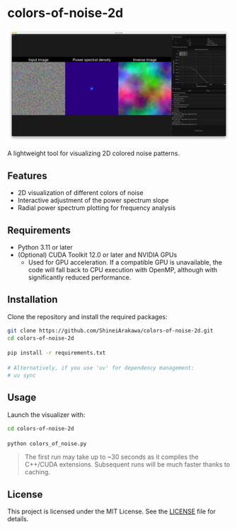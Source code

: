 # colors-of-noise-2d

![Teaser](/assets/teaser.png)

A lightweight tool for visualizing 2D colored noise patterns.

## Features

- 2D visualization of different colors of noise
- Interactive adjustment of the power spectrum slope
- Radial power spectrum plotting for frequency analysis

## Requirements

- Python 3.11 or later
- (Optional) CUDA Toolkit 12.0 or later and NVIDIA GPUs
  - Used for GPU acceleration. If a compatible GPU is unavailable, the code will fall back to CPU execution with OpenMP, although with significantly reduced performance.

## Installation

Clone the repository and install the required packages:

```bash
git clone https://github.com/ShineiArakawa/colors-of-noise-2d.git
cd colors-of-noise-2d

pip install -r requirements.txt

# Alternatively, if you use 'uv' for dependency management:
# uv sync
```

## Usage

Launch the visualizer with:

```bash
cd colors-of-noise-2d

python colors_of_noise.py
```

> The first run may take up to ~30 seconds as it compiles the C++/CUDA extensions. Subsequent runs will be much faster thanks to caching.

## License

This project is licensed under the MIT License. See the [LICENSE](/LICENSE.txt) file for details.
